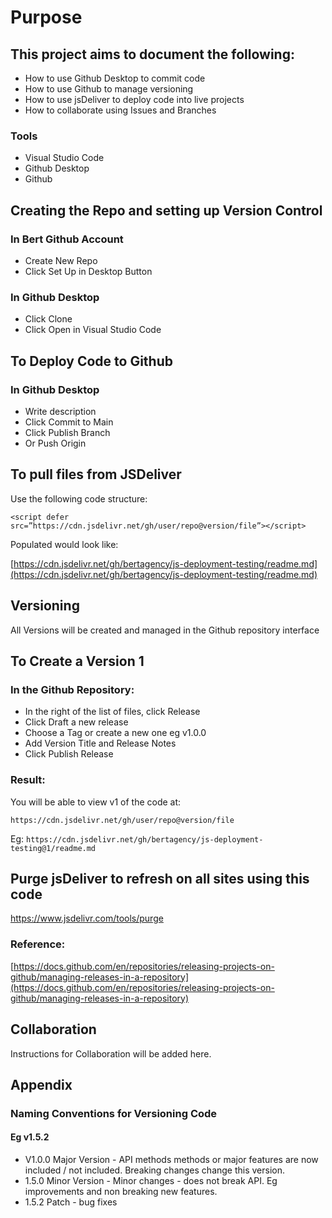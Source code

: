 # Purpose
## This project aims to document the following:
- How to use Github Desktop to commit code
- How to use Github to manage versioning
- How to use jsDeliver to deploy code into live projects
- How to collaborate using Issues and Branches

### Tools
- Visual Studio Code
- Github Desktop
- Github

## Creating the Repo and setting up Version Control

### In Bert Github Account

- Create New Repo
- Click Set Up in Desktop Button

### In Github Desktop
- Click Clone
- Click Open in Visual Studio Code

## To Deploy Code to Github

### In Github Desktop
- Write description
- Click Commit to Main
- Click Publish Branch
- Or Push Origin

## To pull files from JSDeliver

Use the following code structure:

`<script defer src=”https://cdn.jsdelivr.net/gh/user/repo@version/file”></script>`

Populated would look like:

[https://cdn.jsdelivr.net/gh/bertagency/js-deployment-testing/readme.md](https://cdn.jsdelivr.net/gh/bertagency/js-deployment-testing/readme.md)

## Versioning

All Versions will be created and managed in the Github repository interface

## To Create a Version 1

### In the Github Repository:
- In the right of the list of files, click Release
- Click Draft a new release
- Choose a Tag or create a new one eg v1.0.0
- Add Version Title and Release Notes
- Click Publish Release

### Result:
You will be able to view v1 of the code at:

`https://cdn.jsdelivr.net/gh/user/repo@version/file`

Eg:
`https://cdn.jsdelivr.net/gh/bertagency/js-deployment-testing@1/readme.md`

## Purge jsDeliver to refresh on all sites using this code
https://www.jsdelivr.com/tools/purge


### Reference:
[https://docs.github.com/en/repositories/releasing-projects-on-github/managing-releases-in-a-repository](https://docs.github.com/en/repositories/releasing-projects-on-github/managing-releases-in-a-repository)

## Collaboration
Instructions for Collaboration will be added here.

## Appendix

### Naming Conventions for Versioning Code

#### Eg v1.5.2

- V1.0.0 Major Version -  API methods methods or major features are now included / not included. Breaking changes change this version.
- 1.5.0 Minor Version - Minor changes - does not break API. Eg improvements and non breaking new features.
- 1.5.2 Patch - bug fixes

